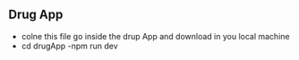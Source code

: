 ## Drug App

- colne this file go inside the drup App and download in you local machine
- cd drugApp
-npm run dev
